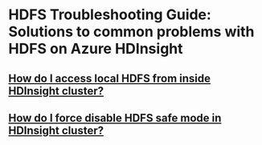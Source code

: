 # HDFS Troubleshooting Guide: Solutions to common problems with HDFS on Azure HDInsight
## [How do I access local HDFS from inside HDInsight cluster?](hdfs-access-in-hdinsight-cluster.md)
## [How do I force disable HDFS safe mode in HDInsight cluster?](hdfs-force-disable-safe-mode.md) 